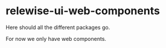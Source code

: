 # relewise-ui-web-components
Here should all the different packages go.

For now we only have web components.